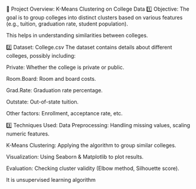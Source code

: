 📌 Project Overview: K-Means Clustering on College Data
1️⃣ Objective:
The goal is to group colleges into distinct clusters based on various features (e.g., tuition, graduation rate, student population).

This helps in understanding similarities between colleges.

2️⃣ Dataset: College.csv
The dataset contains details about different colleges, possibly including:

Private: Whether the college is private or public.

Room.Board: Room and board costs.

Grad.Rate: Graduation rate percentage.

Outstate: Out-of-state tuition.

Other factors: Enrollment, acceptance rate, etc.

3️⃣ Techniques Used:
Data Preprocessing: Handling missing values, scaling numeric features.

K-Means Clustering: Applying the algorithm to group similar colleges.

Visualization: Using Seaborn & Matplotlib to plot results.

Evaluation: Checking cluster validity (Elbow method, Silhouette score).

It is unsupervised learning algorithm 


